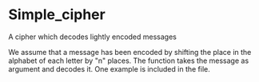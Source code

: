 # Simple_cipher
A cipher which decodes lightly encoded messages

We assume that a message has been encoded by shifting the place in the alphabet of each letter by "n" places.
The function takes the message as argument and decodes it.
One example is included in the file.
